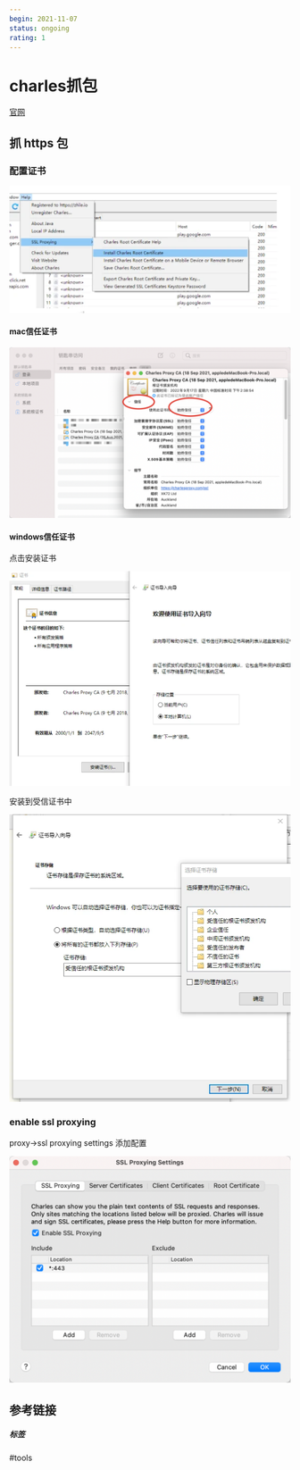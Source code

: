 ```yaml
---
begin: 2021-11-07
status: ongoing
rating: 1
---
```


# charles抓包

[官网](https://www.charlesproxy.com/)

## 抓 https 包

### 配置证书

![](image/Pasted%20image%2020211107121457.png)

#### mac信任证书

![](image/Pasted%20image%2020211107122029.png)

#### windows信任证书

点击安装证书

![](image/Pasted%20image%2020211107121544.png)

安装到受信证书中

![](image/Pasted%20image%2020211107121606.png)

### enable ssl proxying

proxy->ssl proxying settings 添加配置 

![](image/Pasted%20image%2020211107121755.png)

## 参考链接


##### 标签
#tools 
